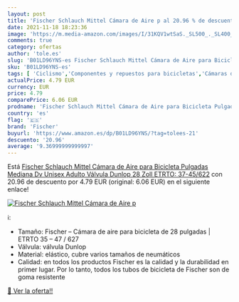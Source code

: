 ```yaml
---
layout: post
title: 'Fischer Schlauch Mittel Cámara de Aire p al 20.96 % de descuento'
date: 2021-11-18 18:23:36
image: 'https://m.media-amazon.com/images/I/31KQV1wtSaS._SL500_._SL400_.jpg'
comments: true
category: ofertas
author: 'tole.es'
slug: 'B01LD96YNS-es Fischer Schlauch Mittel Cámara de Aire para Bicicleta...'
sku: 'B01LD96YNS-es'
tags: [ 'Ciclismo','Componentes y repuestos para bicicletas','Cámaras de aire para bicicletas','Deportes y aire libre','Ropa y equipo para deportes','bicicleta','fischer', ]
actualPrice: 4.79 EUR
currency: EUR
price: 4.79
comparePrice: 6.06 EUR
prodname: 'Fischer Schlauch Mittel Cámara de Aire para Bicicleta Pulgadas  Mediana Dv  Unisex Adulto  Válvula Dunlop  28 Zoll ETRTO: 37-45/622'
country: 'es'
flag: '🇪🇸'
brand: 'Fischer'
buyurl: 'https://www.amazon.es/dp/B01LD96YNS/?tag=tolees-21'
descuento: '20.96'
average: '9.36999999999997'
---
```


Está [Fischer Schlauch Mittel Cámara de Aire para Bicicleta Pulgadas  Mediana Dv  Unisex Adulto  Válvula Dunlop  28 Zoll ETRTO: 37-45/622](https://www.amazon.es/dp/B01LD96YNS/?tag=tolees-21) con 20.96 de descuento por 4.79 EUR (original: 6.06 EUR) en el siguiente enlace!

[![Fischer Schlauch Mittel Cámara de Aire p](https://m.media-amazon.com/images/I/31KQV1wtSaS._SL500_._SL400_.jpg)](https://www.amazon.es/dp/B01LD96YNS/?tag=tolees-21)

ℹ️:

- Tamaño: Fischer – Cámara de aire para bicicleta de 28 pulgadas | ETRTO 35 – 47 / 627
- Válvula: válvula Dunlop
- Material: elástico, cubre varios tamaños de neumáticos
- Calidad: en todos los productos Fischer es la calidad y la durabilidad en primer lugar. Por lo tanto, todos los tubos de bicicleta de Fischer son de goma resistente

[🛒 Ver la oferta!!](https://www.amazon.es/dp/B01LD96YNS/?tag=tolees-21)
